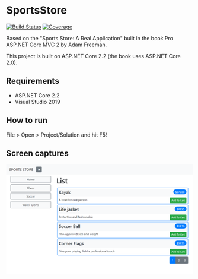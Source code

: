 # SportsStore

[![Build Status][build-status-badge]][build-status]
[![Coverage][coverage-badge]][coverage]

Based on the "Sports Store: A Real Application" built in the book Pro ASP.NET Core MVC 2 by Adam Freeman.

This project is built on ASP.NET Core 2.2 (the book uses ASP.NET Core 2.0).

## Requirements

- ASP.NET Core 2.2
- Visual Studio 2019

## How to run

File > Open > Project/Solution and hit F5!

## Screen captures

![Front Page](2019.12.11-20_40_48.png)

[build-status-badge]: https://dev.azure.com/feliperomeromx/Projects/_apis/build/status/feliperomero3.SportsStore?branchName=master
[build-status]: https://dev.azure.com/feliperomeromx/Projects/_build/latest?definitionId=5&branchName=master
[coverage-badge]: https://img.shields.io/azure-devops/coverage/feliperomeromx/projects/5/master
[coverage]: https://dev.azure.com/feliperomeromx/Projects/_build/latest?definitionId=5&branchName=master
